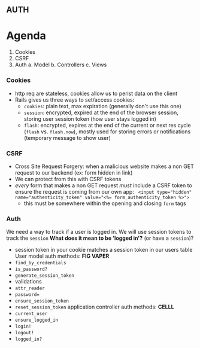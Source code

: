## AUTH

# Agenda
1. Cookies
2. CSRF
3. Auth
  a. Model
  b. Controllers
  c. Views

### Cookies
- http req are stateless, cookies allow us to perist data on the client
- Rails gives us three ways to set/access cookies:
  + `cookies`: plain text, max expiration (generally don't use this one)
  + `session`: encrypted, expired at the end of the browser session, storing user session token (how user stays logged in)
  + `flash`: encrypted, expires at the end of the current or next res cycle (`flash` vs. `flash.now`), mostly used for storing errors or notifications (temporary message to show user)

### CSRF
- Cross Site Request Forgery: when a malicious website makes a non GET request to our backend (ex: form hidden in link)
- We can protect from this with CSRF tokens
- *every* form that makes a non GET request *must* include a CSRF token to ensure the request is coming from our own app:
  ` <input type="hidden" name="authenticity_token" value="<%= form_authenticity_token %>">`
    - this must be somewhere within the opening and closing `form` tags

### Auth
We need a way to track if a user is logged in.
We will use session tokens to track the `session`
**What does it mean to be 'logged in'?** (or have a `session`)?
  - session token in your cookie matches a session token in our users table
User model auth methods: 
**FIG VAPER**
  - `find_by_credentials`
  - `is_password?`
  - `generate_session_token`
  - validations
  - `attr_reader`
  - `password=`
  - `ensure_session_token`
  - `reset_session_token`
application controller auth methods: 
**CELLL**
  - `current_user`
  - `ensure_logged_in`
  - `login!`
  - `logout!`
  - `logged_in?`